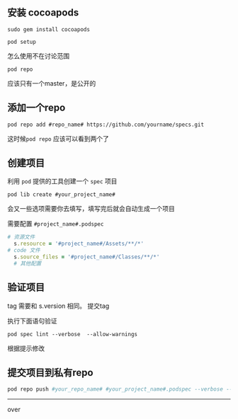 ## 安装 cocoapods

```
sudo gem install cocoapods
```

```
pod setup
```
怎么使用不在讨论范围 

```
pod repo
```

应该只有一个master，是公开的

## 添加一个repo 

```
pod repo add #repo_name# https://github.com/yourname/specs.git
```

这时候`pod repo` 应该可以看到两个了 

## 创建项目 

利用 `pod` 提供的工具创建一个 `spec` 项目 

```
pod lib create #your_project_name#
```

会又一些选项需要你去填写，填写完后就会自动生成一个项目

需要配置 `#project_name#.podspec`

```ruby
# 资源文件
  s.resource = '#project_name#/Assets/**/*'
# code 文件
  s.source_files = '#project_name#/Classes/**/*'
  # 其他配置
```

## 验证项目 

tag 需要和 s.version 相同。 
提交tag 

执行下面语句验证 
```
pod spec lint --verbose  --allow-warnings
```

根据提示修改 

## 提交项目到私有repo

```ruby
pod repo push #your_repo_name# #your_project_name#.podspec --verbose --allow-warnings
```

***
over 






